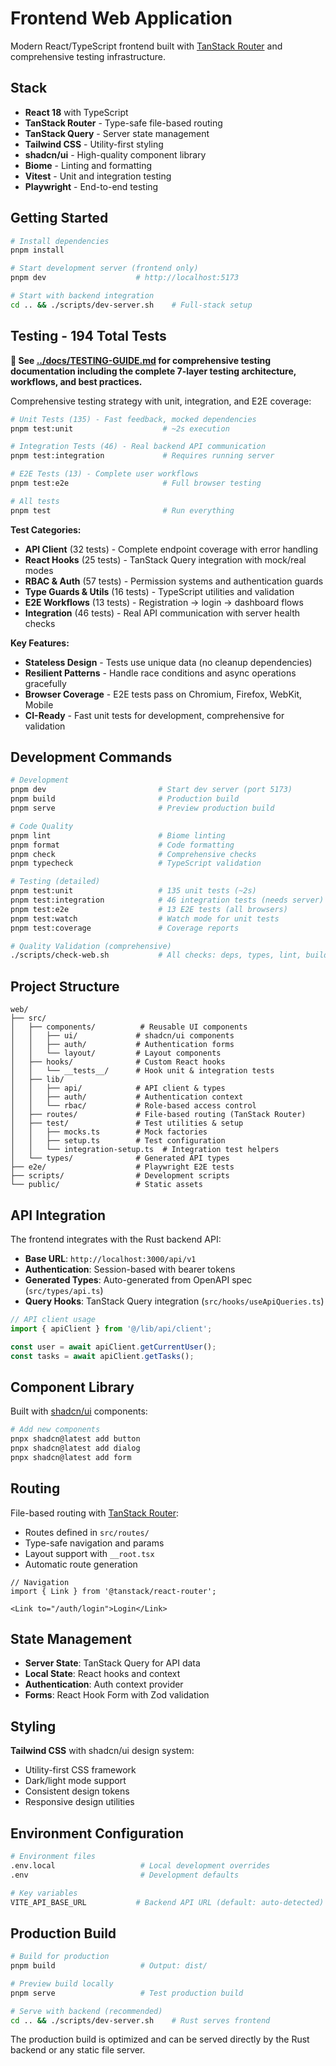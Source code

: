 # Frontend Web Application

Modern React/TypeScript frontend built with [TanStack Router](https://tanstack.com/router) and comprehensive testing infrastructure.

## Stack

- **React 18** with TypeScript
- **TanStack Router** - Type-safe file-based routing
- **TanStack Query** - Server state management  
- **Tailwind CSS** - Utility-first styling
- **shadcn/ui** - High-quality component library
- **Biome** - Linting and formatting
- **Vitest** - Unit and integration testing
- **Playwright** - End-to-end testing

## Getting Started

```bash
# Install dependencies
pnpm install

# Start development server (frontend only)
pnpm dev                    # http://localhost:5173

# Start with backend integration  
cd .. && ./scripts/dev-server.sh    # Full-stack setup
```

## Testing - 194 Total Tests

**📖 See [../docs/TESTING-GUIDE.md](../docs/TESTING-GUIDE.md) for comprehensive testing documentation including the complete 7-layer testing architecture, workflows, and best practices.**

Comprehensive testing strategy with unit, integration, and E2E coverage:

```bash
# Unit Tests (135) - Fast feedback, mocked dependencies
pnpm test:unit                    # ~2s execution

# Integration Tests (46) - Real backend API communication  
pnpm test:integration             # Requires running server

# E2E Tests (13) - Complete user workflows
pnpm test:e2e                     # Full browser testing

# All tests
pnpm test                         # Run everything
```

**Test Categories:**
- **API Client** (32 tests) - Complete endpoint coverage with error handling
- **React Hooks** (25 tests) - TanStack Query integration with mock/real modes
- **RBAC & Auth** (57 tests) - Permission systems and authentication guards  
- **Type Guards & Utils** (16 tests) - TypeScript utilities and validation
- **E2E Workflows** (13 tests) - Registration → login → dashboard flows
- **Integration** (46 tests) - Real API communication with server health checks

**Key Features:**
- **Stateless Design** - Tests use unique data (no cleanup dependencies)
- **Resilient Patterns** - Handle race conditions and async operations gracefully
- **Browser Coverage** - E2E tests pass on Chromium, Firefox, WebKit, Mobile
- **CI-Ready** - Fast unit tests for development, comprehensive for validation

## Development Commands

```bash
# Development
pnpm dev                         # Start dev server (port 5173)
pnpm build                       # Production build
pnpm serve                       # Preview production build

# Code Quality
pnpm lint                        # Biome linting
pnpm format                      # Code formatting  
pnpm check                       # Comprehensive checks
pnpm typecheck                   # TypeScript validation

# Testing (detailed)
pnpm test:unit                   # 135 unit tests (~2s)
pnpm test:integration            # 46 integration tests (needs server)
pnpm test:e2e                    # 13 E2E tests (all browsers)
pnpm test:watch                  # Watch mode for unit tests
pnpm test:coverage               # Coverage reports

# Quality Validation (comprehensive)
./scripts/check-web.sh           # All checks: deps, types, lint, build, tests
```

## Project Structure

```
web/
├── src/
│   ├── components/          # Reusable UI components
│   │   ├── ui/             # shadcn/ui components
│   │   ├── auth/           # Authentication forms  
│   │   └── layout/         # Layout components
│   ├── hooks/              # Custom React hooks
│   │   └── __tests__/      # Hook unit & integration tests
│   ├── lib/
│   │   ├── api/            # API client & types
│   │   ├── auth/           # Authentication context
│   │   └── rbac/           # Role-based access control
│   ├── routes/             # File-based routing (TanStack Router)
│   ├── test/               # Test utilities & setup
│   │   ├── mocks.ts        # Mock factories
│   │   ├── setup.ts        # Test configuration
│   │   └── integration-setup.ts  # Integration test helpers
│   └── types/              # Generated API types
├── e2e/                    # Playwright E2E tests  
├── scripts/                # Development scripts
└── public/                 # Static assets
```

## API Integration

The frontend integrates with the Rust backend API:

- **Base URL**: `http://localhost:3000/api/v1`
- **Authentication**: Session-based with bearer tokens
- **Generated Types**: Auto-generated from OpenAPI spec (`src/types/api.ts`)
- **Query Hooks**: TanStack Query integration (`src/hooks/useApiQueries.ts`)

```typescript
// API client usage
import { apiClient } from '@/lib/api/client';

const user = await apiClient.getCurrentUser();
const tasks = await apiClient.getTasks();
```

## Component Library

Built with [shadcn/ui](https://ui.shadcn.com/) components:

```bash
# Add new components  
pnpx shadcn@latest add button
pnpx shadcn@latest add dialog
pnpx shadcn@latest add form
```

## Routing

File-based routing with [TanStack Router](https://tanstack.com/router):

- Routes defined in `src/routes/`  
- Type-safe navigation and params
- Layout support with `__root.tsx`
- Automatic route generation

```tsx
// Navigation
import { Link } from '@tanstack/react-router';

<Link to="/auth/login">Login</Link>
```

## State Management

- **Server State**: TanStack Query for API data
- **Local State**: React hooks and context
- **Authentication**: Auth context provider
- **Forms**: React Hook Form with Zod validation

## Styling

**Tailwind CSS** with shadcn/ui design system:

- Utility-first CSS framework
- Dark/light mode support  
- Consistent design tokens
- Responsive design utilities

## Environment Configuration

```bash
# Environment files
.env.local                   # Local development overrides
.env                         # Development defaults

# Key variables
VITE_API_BASE_URL           # Backend API URL (default: auto-detected)
```

## Production Build

```bash
# Build for production
pnpm build                   # Output: dist/

# Preview build locally
pnpm serve                   # Test production build

# Serve with backend (recommended)
cd .. && ./scripts/dev-server.sh    # Rust serves frontend
```

The production build is optimized and can be served directly by the Rust backend or any static file server.